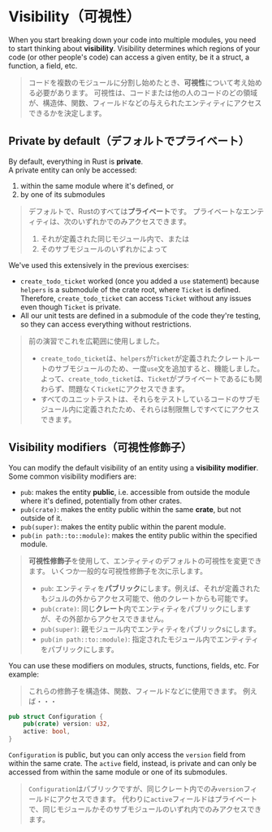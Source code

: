 # Visibility（可視性）

When you start breaking down your code into multiple modules, you need to start thinking about **visibility**.
Visibility determines which regions of your code (or other people's code) can access a given entity,
be it a struct, a function, a field, etc.

> コードを複数のモジュールに分割し始めたとき、**可視性**について考え始める必要があります。
> 可視性は、コードまたは他の人のコードのどの領域が、構造体、関数、フィールドなどの与えられたエンティティにアクセスできるかを決定します。

## Private by default（デフォルトでプライベート）

By default, everything in Rust is **private**.\
A private entity can only be accessed:

1. within the same module where it's defined, or
2. by one of its submodules

> デフォルトで、Rustのすべては**プライベート**です。
> プライベートなエンティティは、次のいずれかでのみアクセスできます。
>
> 1. それが定義された同じモジュール内で、または
> 2. そのサブモジュールのいずれかによって

We've used this extensively in the previous exercises:

- `create_todo_ticket` worked (once you added a `use` statement) because `helpers` is a submodule of the crate root,
  where `Ticket` is defined. Therefore, `create_todo_ticket` can access `Ticket` without any issues even
  though `Ticket` is private.
- All our unit tests are defined in a submodule of the code they're testing, so they can access everything without
  restrictions.

> 前の演習でこれを広範囲に使用しました。
>
> - `create_todo_ticket`は、`helpers`が`Ticket`が定義されたクレートルートのサブモジュールのため、一度`use`文を追加すると、機能しました。
>   よって、`create_todo_ticket`は、`Ticket`がプライベートであるにも関わらず、問題なく`Ticket`にアクセスできます。
> - すべてのユニットテストは、それらをテストしているコードのサブモジュール内に定義されたため、それらは制限無しですべてにアクセスできます。

## Visibility modifiers（可視性修飾子）

You can modify the default visibility of an entity using a **visibility modifier**.\
Some common visibility modifiers are:

- `pub`: makes the entity **public**, i.e. accessible from outside the module where it's defined, potentially from
  other crates.
- `pub(crate)`: makes the entity public within the same **crate**, but not outside of it.
- `pub(super)`: makes the entity public within the parent module.
- `pub(in path::to::module)`: makes the entity public within the specified module.

> **可視性修飾子**を使用して、エンティティのデフォルトの可視性を変更できます。
> いくつか一般的な可視性修飾子を次に示します。
>
> - `pub`: エンティティを**パブリック**にします。例えば、それが定義されたもジュルの外からアクセス可能で、他のクレートからも可能です。
> - `pub(crate)`: 同じ**クレート**内でエンティティをパブリックにしますが、その外部からアクセスできません。
> - `pub(super)`: 親モジュール内でエンティティをパブリックsにします。
> - `pub(in path::to::module)`: 指定されたモジュール内でエンティティをパブリックにします。

You can use these modifiers on modules, structs, functions, fields, etc.
For example:

> これらの修飾子を構造体、関数、フィールドなどに使用できます。
> 例えば・・・

```rust
pub struct Configuration {
    pub(crate) version: u32,
    active: bool,
}
```

`Configuration` is public, but you can only access the `version` field from within the same crate.
The `active` field, instead, is private and can only be accessed from within the same module or one of its submodules.

> `Configuration`はパブリックですが、同じクレート内でのみ`version`フィールドにアクセスできます。
> 代わりに`active`フィールドはプライベートで、同じモジュールかそのサブモジュールのいずれ内でのみアクセスできます。
